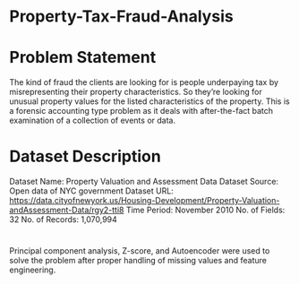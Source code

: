 # Property-Tax-Fraud-Analysis

# Problem Statement
The kind of fraud the clients are looking for is people underpaying tax by misrepresenting their property characteristics. So they’re looking for unusual property values for the listed characteristics of the property. This is a forensic accounting type problem as it deals with after-the-fact batch examination of a collection of events or data.

# Dataset Description
Dataset Name: Property Valuation and Assessment Data Dataset 
Source: Open data of NYC government Dataset URL: https://data.cityofnewyork.us/Housing-Development/Property-Valuation-andAssessment-Data/rgy2-tti8 
Time Period: November 2010 
No. of Fields: 32 No. of Records: 1,070,994

# 
Principal component analysis, Z-score, and Autoencoder were used to solve the problem after proper handling of missing values and feature engineering.
